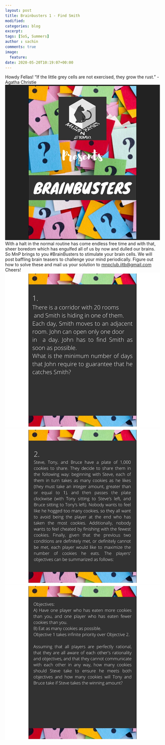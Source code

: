 ```yaml
---
layout: post
title: Brainbusters 1 - Find Smith
modified:
categories: blog
excerpt:
tags: [SoS, Summers]
author : sachin
comments: true
image:
  feature:
date: 2020-05-20T10:19:07+00:00
---
```


Howdy Fellas!
“If the little grey cells are not exercised, they grow the rust.”
-Agatha Christie
![Brainbusters](/images/brainbusters.jpg)
With a halt in the normal routine has come endless free time and with that, sheer boredom which has engulfed all of us by now and dulled our brains.
 So MnP brings to you #BrainBusters to stimulate your brain cells. We will post baffling brain teasers to challenge your mind periodically.
Figure out how to solve these and mail us your solution to mnpclub.iitb@gmail.com
Cheers!
![Image of Yaktocat](/images/findsmith1.jpg)
![Image of Yaktocat](/images/findsmith2.jpg)
![Image of Yaktocat](/images/findsmith3.jpg)
